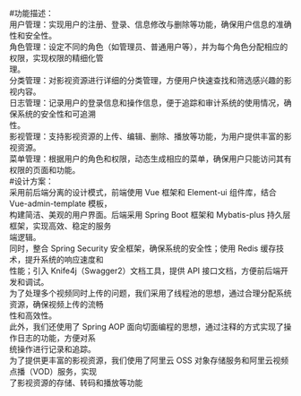 #功能描述：  
    用户管理：实现用户的注册、登录、信息修改与删除等功能，确保用户信息的准确性和安全性。  
    角色管理：设定不同的角色（如管理员、普通用户等），并为每个角色分配相应的权限，实现权限的精细化管  
    理。  
    分类管理：对影视资源进行详细的分类管理，方便用户快速查找和筛选感兴趣的影视内容。  
    日志管理：记录用户的登录信息和操作信息，便于追踪和审计系统的使用情况，确保系统的安全性和可追溯  
    性。  
    影视管理：支持影视资源的上传、编辑、删除、播放等功能，为用户提供丰富的影视资源。  
    菜单管理：根据用户的角色和权限，动态生成相应的菜单，确保用户只能访问其有权限的页面和功能。  
#设计方案：   
        采用前后端分离的设计模式，前端使用 Vue 框架和 Element-ui 组件库，结合 Vue-admin-template 模板，  
    构建简洁、美观的用户界面。后端采用 Spring Boot 框架和 Mybatis-plus 持久层框架，实现高效、稳定的服务  
    端逻辑。  
        同时，整合 Spring Security 安全框架，确保系统的安全性；使用 Redis 缓存技术，提升系统的响应速度和  
    性能；引入 Knife4j（Swagger2）文档工具，提供 API 接口文档，方便前后端开发和调试。  
        为了处理多个视频同时上传的问题，我们采用了线程池的思想，通过合理分配系统资源，确保视频上传的流畅  
    性和高效性。  
        此外，我们还使用了 Spring AOP 面向切面编程的思想，通过注释的方式实现了操作日志的功能，方便对系  
    统操作进行记录和追踪。  
        为了提供更丰富的影视资源，我们使用了阿里云 OSS 对象存储服务和阿里云视频点播（VOD）服务，实现  
    了影视资源的存储、转码和播放等功能  
